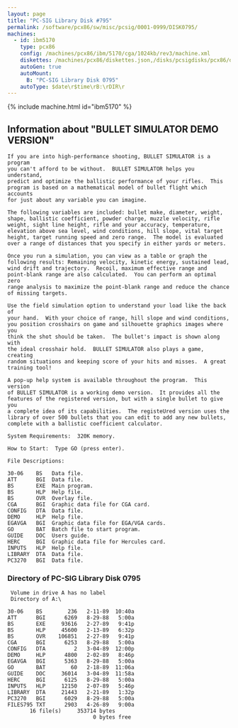 ```yaml
---
layout: page
title: "PC-SIG Library Disk #795"
permalink: /software/pcx86/sw/misc/pcsig/0001-0999/DISK0795/
machines:
  - id: ibm5170
    type: pcx86
    config: /machines/pcx86/ibm/5170/cga/1024kb/rev3/machine.xml
    diskettes: /machines/pcx86/diskettes.json,/disks/pcsigdisks/pcx86/diskettes.json
    autoGen: true
    autoMount:
      B: "PC-SIG Library Disk 0795"
    autoType: $date\r$time\rB:\rDIR\r
---
```


{% include machine.html id="ibm5170" %}

## Information about "BULLET SIMULATOR DEMO VERSION"

    If you are into high-performance shooting, BULLET SIMULATOR is a program
    you can't afford to be without.  BULLET SIMULATOR helps you understand,
    predict and optimize the ballistic performance of your rifles.  This
    program is based on a mathematical model of bullet flight which accounts
    for just about any variable you can imagine.
    
    The following variables are included: bullet make, diameter, weight,
    shape, ballistic coefficient, powder charge, muzzle velocity, rifle
    weight, sight line height, rifle and your accuracy, temperature,
    elevation above sea level, wind conditions, hill slope, vital target
    height, target running speed and zero range.  The model is evaluated
    over a range of distances that you specify in either yards or meters.
    
    Once you run a simulation, you can view as a table or graph the
    following results: Remaining velocity, kinetic energy, sustained lead,
    wind drift and trajectory.  Recoil, maximum effective range and
    point-blank range are also calculated.  You can perform an optimal zero
    range analysis to maximize the point-blank range and reduce the chance
    of missing targets.
    
    Use the field simulation option to understand your load like the back of
    your hand.  With your choice of range, hill slope and wind conditions,
    you position crosshairs on game and silhouette graphics images where you
    think the shot should be taken.  The bullet's impact is shown along with
    the ideal crosshair hold.  BULLET SIMULATOR also plays a game, creating
    random situations and keeping score of your hits and misses.  A great
    training tool!
    
    A pop-up help system is available throughout the program.  This version
    of BULLET SIMULATOR is a working demo version.  It provides all the
    features of the registered version, but with a single bullet to give you
    a complete idea of its capabilities.  The registeUred version uses the
    library of over 500 bullets that you can edit to add any new bullets,
    complete with a ballistic coefficient calculator.
    
    System Requirements:  320K memory.
    
    How to Start:  Type GO (press enter).
    
    File Descriptions:
    
    30-06    BS   Data file.
    ATT      BGI  Data file.
    BS       EXE  Main program.
    BS       HLP  Help file.
    BS       OVR  Overlay file.
    CGA      BGI  Graphic data file for CGA card.
    CONFIG   DTA  Data file.
    DEMO     HLP  Help file.
    EGAVGA   BGI  Graphic data file for EGA/VGA cards.
    GO       BAT  Batch file to start program.
    GUIDE    DOC  Users guide.
    HERC     BGI  Graphic data file for Hercules card.
    INPUTS   HLP  Help file.
    LIBRARY  DTA  Data file.
    PC3270   BGI  Data file.

### Directory of PC-SIG Library Disk 0795

     Volume in drive A has no label
     Directory of A:\

    30-06    BS        236   2-11-89  10:40a
    ATT      BGI      6269   8-29-88   5:00a
    BS       EXE     93616   2-27-89   9:41p
    BS       HLP     45600   2-13-89   6:32p
    BS       OVR    106851   2-27-89   9:41p
    CGA      BGI      6253   8-29-88   5:00a
    CONFIG   DTA         2   3-04-89  12:00p
    DEMO     HLP      4800   2-02-89   8:46p
    EGAVGA   BGI      5363   8-29-88   5:00a
    GO       BAT        60   2-18-89  11:06a
    GUIDE    DOC     36014   3-04-89  11:58a
    HERC     BGI      6125   8-29-88   5:00a
    INPUTS   HLP     12150   2-07-89   5:46p
    LIBRARY  DTA     21443   2-21-89   1:32p
    PC3270   BGI      6029   8-29-88   5:00a
    FILES795 TXT      2903   4-26-89   9:00a
           16 file(s)     353714 bytes
                               0 bytes free
